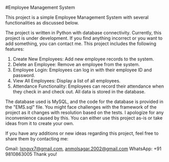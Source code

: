 #Employee Management System

This project is a simple Employee Management System with several functionalities as discussed below.

The project is written in Python with database connectivity. Currently, this project is under development. If you find anything incorrect or you want to add something, you can contact me. This project includes the following features:

1. Create New Employees: Add new employee records to the system.
2. Delete an Employee: Remove an employee from the system.
3. Employee Login: Employees can log in with their employee ID and password.
4. View All Employees: Display a list of all employees.
5. Attendance Functionality: Employees can record their attendance when they check in and check out. All data is stored in the database.

The database used is MySQL, and the code for the database is provided in the "EMS.sql" file. You might face challenges with the framework of the project as it changes with resolution based on the tests. I apologize for any inconvenience caused by this. You can either use this project as-is or take ideas from it to create your own.

If you have any additions or new ideas regarding this project, feel free to share them by contacting me:

Gmail: lxngvx7@gmail.com, anmolsagar.2002@gmail.com
WhatsApp: +91 9810863005
Thank you!
